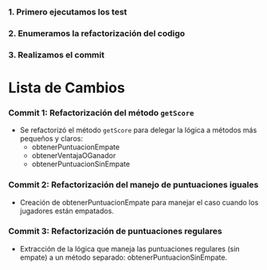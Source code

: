 ### 1. Primero ejecutamos los test
### 2. Enumeramos la refactorización del codigo
### 3. Realizamos el commit
<h1>Lista de Cambios</h1>



### Commit 1: Refactorización del método `getScore`
- Se refactorizó el método `getScore` para delegar la lógica a métodos más pequeños y claros:
    - obtenerPuntuacionEmpate
    - obtenerVentajaOGanador
    - obtenerPuntuacionSinEmpate

### Commit 2: Refactorización del manejo de puntuaciones iguales
- Creación de obtenerPuntuacionEmpate para manejar el caso cuando los jugadores están empatados.

### Commit 3: Refactorización de puntuaciones regulares
- Extracción de la lógica que maneja las puntuaciones regulares (sin empate) a un método separado: obtenerPuntuacionSinEmpate.


